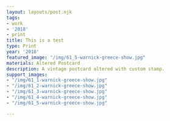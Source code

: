 ```yaml
---
layout: layouts/post.njk
tags:
- work
- '2018'
- print
title: This is a test
type: Print
year: '2018'
featured_image: "/img/61_5-warnick-greece-show.jpg"
materials: Altered Postcard
description: A vintage postcard altered with custom stamp.
support_images:
- "/img/61_1-warnick-greece-show.jpg"
- "/img/61_2-warnick-greece-show.jpg"
- "/img/61_3-warnick-greece-show.jpg"
- "/img/61_4-warnick-greece-show.jpg"
- "/img/61_5-warnick-greece-show.jpg"

---
```

